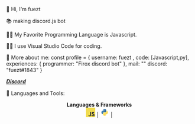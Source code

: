 👋 Hi, I'm fuezt

📚 making discord.js bot

💪🏼 My Favorite Programming Language is Javascript.

👨‍💻 I use Visual Studio Code for coding.

🎈 More about me:
const profile = {
  username: fuezt ,
  code: [Javascript,py],
  experiences: {
                        programmer: "Firox discord bot"
               },
  mail: ""
  discord: "fuezt#1843"
}
 
[𝑫𝒊𝒔𝒄𝒐𝒓𝒅](https://discord.com/users/824352942156283954)




🔨 Languages and Tools:
<p align="center">
	<b>Languages & Frameworks</b>
	<br>
	<code><img height="25" src="https://raw.githubusercontent.com/github/explore/80688e429a7d4ef2fca1e82350fe8e3517d3494d/topics/javascript/javascript.png"></code>&nbsp;|
	<code><img height="25" src="https://raw.githubusercontent.com/github/explore/80688e429a7d4ef2fca1e82350fe8e3517d3494d/topics/python/python.png"></code>&nbsp;|
	<br><br>
</p>


 
